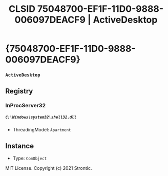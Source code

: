 ﻿---
title: "CLSID 75048700-EF1F-11D0-9888-006097DEACF9 | ActiveDesktop"
excerpt: What is COM-Object CLSID 75048700-EF1F-11D0-9888-006097DEACF9?
---

# {75048700-EF1F-11D0-9888-006097DEACF9}

### `ActiveDesktop`

## Registry


### InProcServer32

##### `C:\Windows\system32\shell32.dll`
* ThreadingModel: `Apartment`

## Instance

* Type: `ComObject`

MIT License. Copyright (c) 2021 Strontic.


